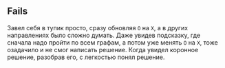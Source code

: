 ## Fails

Завел себя в тупик просто, сразу обновляя `O` на `X`, а в других направлениях было сложно думать. Даже увидев подсказку, где сначала надо пройти по всем графам, а потом уже менять `O` на `X`, тоже озадачило и не смог написать решение. Когда увидел коронное решение, разобрав его, с легкостью понял решение.